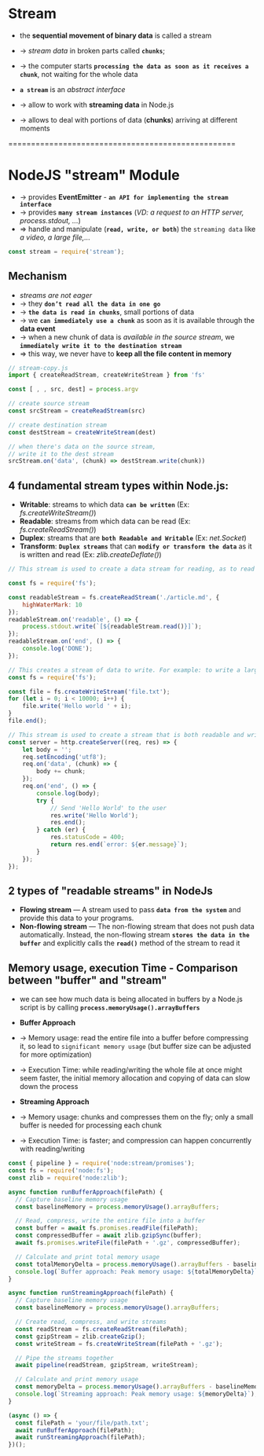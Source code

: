# Stream
* the **sequential movement of binary data** is called a stream
* -> _stream data_ in broken parts called **`chunks`**; 
* -> the computer starts **`processing the data as soon as it receives a chunk`**, not waiting for the whole data

* **`a stream`** is an _abstract interface_
* -> allow to work with **streaming data** in Node.js
* -> allows to deal with portions of data (**chunks**) arriving at different moments

==================================================
# NodeJS "stream" Module
* -> provides **EventEmitter** - **`an API for implementing the stream interface`**
* -> provides **`many stream instances`** (_VD: a request to an HTTP server, process.stdout, ..._)
* => handle and manipulate (**`read, write, or both`**) the `streaming data` like _a video, a large file,..._

```js
const stream = require('stream'); 
```

## Mechanism
* _streams are not eager_
* -> they **`don’t read all the data in one go`**
* -> **`the data is read in chunks`**, small portions of data
* -> we **`can immediately use a chunk`** as soon as it is available through the **data event**
* -> when a new chunk of data is _available in the source stream_, we **`immediately write it to the destination stream`**
* => this way, we never have to **keep all the file content in memory**


```js - WARNING: this implementation here is not bullet-proof, there are some rough edge cases
// stream-copy.js
import { createReadStream, createWriteStream } from 'fs'

const [ , , src, dest] = process.argv

// create source stream
const srcStream = createReadStream(src)

// create destination stream
const destStream = createWriteStream(dest)

// when there's data on the source stream,
// write it to the dest stream
srcStream.on('data', (chunk) => destStream.write(chunk))
```

## 4 fundamental stream types within Node.js:
* **Writable**: streams to which data **`can be written`** (Ex: _fs.createWriteStream()_)
* **Readable**: streams from which data can be read (Ex: _fs.createReadStream()_)
* **Duplex**: streams that are **`both Readable and Writable`** (Ex: _net.Socket_)
* **Transform**: **`Duplex streams`** that can **`modify or transform the data`** as it is written and read (Ex: _zlib.createDeflate()_)

```js - Readable streams
// This stream is used to create a data stream for reading, as to read a large chunk of files

const fs = require('fs');

const readableStream = fs.createReadStream('./article.md', {
    highWaterMark: 10
});
readableStream.on('readable', () => {
    process.stdout.write(`[${readableStream.read()}]`);
});
readableStream.on('end', () => {
    console.log('DONE');
});
```

```js - Writable streams
// This creates a stream of data to write. For example: to write a large amount of data in a file
const fs = require('fs'); 

const file = fs.createWriteStream('file.txt'); 
for (let i = 0; i < 10000; i++) { 
    file.write('Hello world ' + i); 
}
file.end();
```

```js - Duplex streams
// This stream is used to create a stream that is both readable and writable at the same time
const server = http.createServer((req, res) => {
    let body = '';
    req.setEncoding('utf8');
    req.on('data', (chunk) => {
        body += chunk;
    });
    req.on('end', () => {
        console.log(body);
        try {
            // Send 'Hello World' to the user
            res.write('Hello World');
            res.end();
        } catch (er) {
            res.statusCode = 400;
            return res.end(`error: ${er.message}`);
        }
    });
});
```

## 2 types of "readable streams" in NodeJs
* **Flowing stream** — A stream used to pass **`data from the system`** and provide this data to your programs.
* **Non-flowing stream** — The non-flowing stream that does not push data automatically. Instead, the non-flowing stream **`stores the data in the buffer`** and explicitly calls the **`read()`** method of the stream to read it

## Memory usage, execution Time - Comparison between "buffer" and "stream"
* we can see how much data is being allocated in buffers by a Node.js script is by calling **`process.memoryUsage().arrayBuffers`**

* **Buffer Approach**
* -> Memory usage: read the entire file into a buffer before compressing it, so lead to `significant memory usage` (but buffer size can be adjusted for more optimization)
* -> Execution Time: while reading/writing the whole file at once might seem faster, the initial memory allocation and copying of data can slow down the process

* **Streaming Approach**
* -> Memory usage: chunks and compresses them on the fly; only a small buffer is needed for processing each chunk
* -> Execution Time: is faster; and compression can happen concurrently with reading/writing

```js
const { pipeline } = require('node:stream/promises');
const fs = require('node:fs');
const zlib = require('node:zlib');

async function runBufferApproach(filePath) {
  // Capture baseline memory usage
  const baselineMemory = process.memoryUsage().arrayBuffers;

  // Read, compress, write the entire file into a buffer
  const buffer = await fs.promises.readFile(filePath);
  const compressedBuffer = await zlib.gzipSync(buffer);
  await fs.promises.writeFile(filePath + '.gz', compressedBuffer);

  // Calculate and print total memory usage
  const totalMemoryDelta = process.memoryUsage().arrayBuffers - baselineMemory;
  console.log(`Buffer approach: Peak memory usage: ${totalMemoryDelta}`);
}

async function runStreamingApproach(filePath) {
  // Capture baseline memory usage
  const baselineMemory = process.memoryUsage().arrayBuffers;

  // Create read, compress, and write streams
  const readStream = fs.createReadStream(filePath);
  const gzipStream = zlib.createGzip();
  const writeStream = fs.createWriteStream(filePath + '.gz');

  // Pipe the streams together
  await pipeline(readStream, gzipStream, writeStream);

  // Calculate and print memory usage
  const memoryDelta = process.memoryUsage().arrayBuffers - baselineMemory;
  console.log(`Streaming approach: Peak memory usage: ${memoryDelta}`);
}

(async () => {
  const filePath = 'your/file/path.txt';
  await runBufferApproach(filePath);
  await runStreamingApproach(filePath);
})();
```